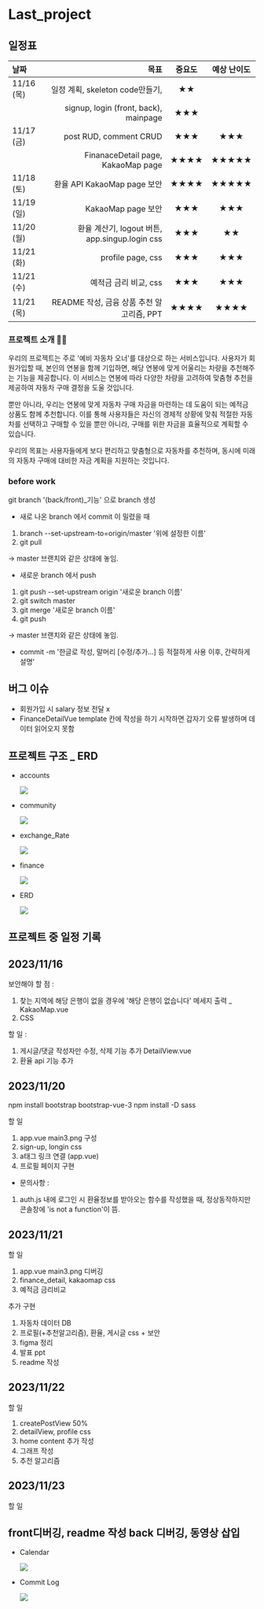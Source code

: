 # Last_project

## 일정표

|날짜|목표|중요도|예상 난이도|
|:---|---------:|:---:|:---:|
|11/16 (목)|일정 계획, skeleton code만들기, |★★|  |
||signup, login (front, back), mainpage|★★★|  |
|11/17 (금)|post RUD, comment CRUD |★★★|★★★|
|| FinanaceDetail page, KakaoMap page|★★★★|★★★★★|
|11/18 (토)|환율 API KakaoMap page 보안|★★★★|★★★★★|
|11/19 (일)| KakaoMap page 보안|★★★|★★★|
|11/20 (월)|환율 계산기, logout 버튼, app.singup.login css|★★★|★★|
|11/21 (화)|profile page, css|★★★|★★★|
|11/21 (수)|예적금 금리 비교, css|★★★|★★★|
|11/21 (목)|README 작성, 금융 상품 추천 알고리즘, PPT|★★★★|★★★★|

### 프로젝트 소개 🚗💨

우리의 프로젝트는 주로 '예비 자동차 오너'를 대상으로 하는 서비스입니다. 사용자가 회원가입할 때, 본인의 연봉을 함께 기입하면, 해당 연봉에 맞게 어울리는 차량을 추천해주는 기능을 제공합니다. 이 서비스는 연봉에 따라 다양한 차량을 고려하여 맞춤형 추천을 제공하여 자동차 구매 결정을 도울 것입니다.

뿐만 아니라, 우리는 연봉에 맞게 자동차 구매 자금을 마련하는 데 도움이 되는 예적금 상품도 함께 추천합니다. 이를 통해 사용자들은 자신의 경제적 상황에 맞춰 적절한 자동차를 선택하고 구매할 수 있을 뿐만 아니라, 구매를 위한 자금을 효율적으로 계획할 수 있습니다.

우리의 목표는 사용자들에게 보다 편리하고 맞춤형으로 자동차를 추천하며, 동시에 미래의 자동차 구매에 대비한 자금 계획을 지원하는 것입니다.

### before work 

git branch '(back/front)_기능' 으로 branch 생성

- 새로 나온 branch 에서 commit 이 밀렸을 때
1. branch --set-upstream-to=origin/master '위에 설정한 이름'
2. git pull 

-> master 브랜치와 같은 상태에 놓임.

- 새로운 branch 에서 push 

1. git push --set-upstream origin '새로운 branch 이름'
2. git switch master
3. git merge '새로운 branch 이름'
4. git push

-> master 브랜치와 같은 상태에 놓임.

- commit -m '한글로 작성, 말머리 [수정/추가...] 등 적절하게 사용 이후, 간략하게 설명'


## 버그 이슈
- 회원가입 시 salary 정보 전달 x
- FinanceDetailVue template 칸에 작성을 하기 시작하면 갑자기 오류 발생하며 데이터 읽어오지 못함


## 프로젝트 구조 _ ERD
- accounts

    <img src="./accounts.PNG">

- community

    <img src="./community.PNG">

- exchange_Rate

    <img src="./exchange_rate.PNG">

- finance

    <img src="./finance.PNG">

- ERD

    <img src="./ERD.PNG">



## 프로젝트 중 일정 기록
2023/11/16
------------------

보안해야 할 점 :
1. 찾는 지역에 해당 은행이 없을 경우에 '해당 은행이 없습니다' 메세지 출력 _ KakaoMap.vue
2. CSS

할 일 :
1. 게시글/댓글 작성자만 수정, 삭제 기능 추가 DetailView.vue 
2. 환율 api 기능 추가

2023/11/20
------------------
npm install bootstrap bootstrap-vue-3
npm install -D sass

할 일
1. app.vue main3.png 구성
2. sign-up, longin css
3. a태그 링크 연결 (app.vue)
4. 프로필 페이지 구현


- 문의사항 :

1. auth.js 내에 로그인 시 환율정보를 받아오는 함수를 작성했을 때, 정상동작하지만 콘솔창에 'is not a function'이 뜸.

2023/11/21
------------------
할 일

1. app.vue main3.png 디버깅
2. finance_detail, kakaomap css
3. 예적금 금리비교

추가 구현
1. 자동차 데이터 DB
2. 프로필(+추천알고리즘), 환율, 게시글 css + 보안
3. figma 정리
4. 발표 ppt
5. readme 작성

2023/11/22
------------------
할 일

1. createPostView 50%
2. detailView, profile css
3. home content 추가 작성 
1. 그래프 작성
2. 추천 알고리즘

2023/11/23
------------------
할 일

front디버깅, readme 작성
back 디버깅, 동영상 삽입
------------------

- Calendar

    <img src="./calendar.png">
    
- Commit Log

    <img src="./commit_log.png">
